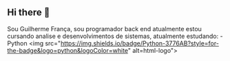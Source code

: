 ## Hi there 👋

Sou Guilherme França, sou programador back end atualmente estou cursando analise e desenvolvimentos de sistemas, atualmente estudando:
-Python <img src="https://img.shields.io/badge/Python-3776AB?style=for-the-badge&logo=python&logoColor=white" alt=html-logo">
